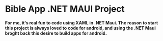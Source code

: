 # Bible App .NET MAUI Project
#### For me, it's real fun to code using XAML in .NET Maui. The reason to start this project is always loved to code for android, and using the .NET Maui broght back this desire to build apps for android.
